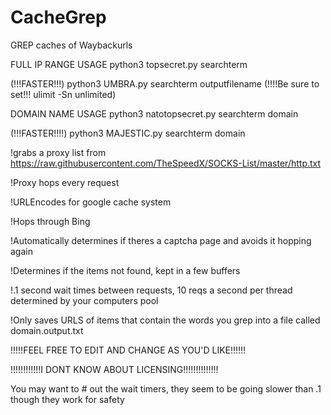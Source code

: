 # CacheGrep
GREP caches of Waybackurls

FULL IP RANGE USAGE
python3 topsecret.py searchterm

(!!!FASTER!!!) python3 UMBRA.py searchterm outputfilename  (!!!!Be sure to set!!! ulimit -Sn unlimited)

DOMAIN NAME USAGE
python3 natotopsecret.py searchterm domain

(!!!FASTER!!!!) python3 MAJESTIC.py searchterm domain

!grabs a proxy list from https://raw.githubusercontent.com/TheSpeedX/SOCKS-List/master/http.txt

!Proxy hops every request

!URLEncodes for google cache system

!Hops through Bing

!Automatically determines if theres a captcha page and avoids it hopping again

!Determines if the items not found, kept in a few buffers

!.1 second wait times between requests, 10 reqs a second per thread determined by your computers pool

!Only saves URLS of items that contain the words you grep into a file called domain.output.txt

!!!!!FEEL FREE TO EDIT AND CHANGE AS YOU'D LIKE!!!!!!

!!!!!!!!!!!!I DONT KNOW ABOUT LICENSING!!!!!!!!!!!!!!

You may want to # out the wait timers, they seem to be going slower than .1 though they work for safety
